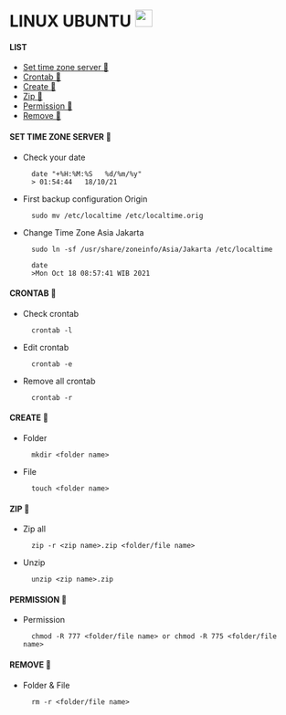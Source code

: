 # LINUX UBUNTU <img src="https://raw.githubusercontent.com/MartinHeinz/MartinHeinz/master/wave.gif" width="30px">

#### LIST
- [Set time zone server 👻](#set-time-zone-server-)
- [Crontab 👻](#crontab-)
- [Create 👻](#create-)
- [Zip 👻](#zip-)
- [Permission 👻](#permission-)
- [Remove 👻](#remove-)

#### SET TIME ZONE SERVER 👻

- Check your date

        date "+%H:%M:%S   %d/%m/%y"
        > 01:54:44   18/10/21
    
- First backup configuration Origin
  
        sudo mv /etc/localtime /etc/localtime.orig

- Change Time Zone Asia Jakarta
    
        sudo ln -sf /usr/share/zoneinfo/Asia/Jakarta /etc/localtime

        date
        >Mon Oct 18 08:57:41 WIB 2021
    
#### CRONTAB 👻

- Check crontab

        crontab -l

- Edit crontab

        crontab -e
    
- Remove all crontab

        crontab -r
        
#### CREATE 👻

- Folder

        mkdir <folder name>
    
- File

        touch <folder name>

#### ZIP 👻

- Zip all

        zip -r <zip name>.zip <folder/file name>

- Unzip

        unzip <zip name>.zip

#### PERMISSION 👻

- Permission

        chmod -R 777 <folder/file name> or chmod -R 775 <folder/file name>

#### REMOVE 👻

- Folder & File

        rm -r <folder/file name> 
